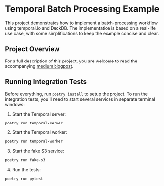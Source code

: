 # Temporal Batch Processing Example

This project demonstrates how to implement a batch-processing workflow using temporal.io and DuckDB. The implementation is based on a real-life use case, with some simplifications to keep the example concise and clear.

## Project Overview

For a full description of this project, you are welcome to read the accompanying [medium blogpost](https://medium.com/riskified-technology/a-story-of-million-rows-building-a-lightweight-batch-pipeline-with-temporal-and-duckdb-3c0a8aa88cca).

## Running Integration Tests

Before everything, run `poetry install` to setup the project. To run the integration tests, you'll need to start several services in separate terminal windows:

1. Start the Temporal server:
```bash
poetry run temporal-server
```

2. Start the Temporal worker:
```bash
poetry run temporal-worker
```

3. Start the fake S3 service:
```bash
poetry run fake-s3
```

4. Run the tests:
```bash
poetry run pytest
```
